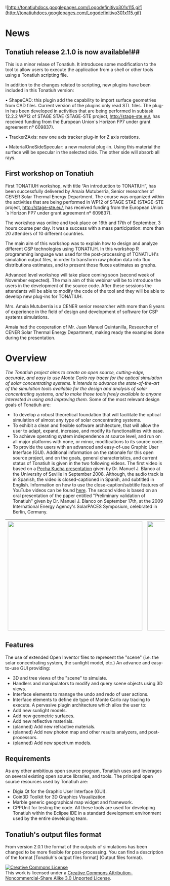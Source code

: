 ![http://tonatiuhdocs.googlepages.com/Logodefinitivo301x115.gif](http://tonatiuhdocs.googlepages.com/Logodefinitivo301x115.gif)
# News #

## Tonatiuh release 2.1.0 is now available!##
This is a minor relase of Tonatiuh. It introduces some modification to the tool to allow users to execute the application from a shell or other tools using a Tonatiuh scripting file.

In addition to the changes related to scripting, new plugins have been included in this Tonatiuh version:

• ShapeCAD: this plugin add the capability to import surface geometries from CAD files. Current version of the plugins only read STL files. The plug-in has been developed in activities that are being performed in subtask 12.2.2 WP12 of STAGE STAE (STAGE-STE project, http://stage-ste.eu/, has received funding from the European Union´s Horizon FP7 under grant agreement nº 609837).


• TrackerZAxis: new one axis tracker plug-in for Z axis rotations.


• MaterialOneSideSpecular: a new material plug-in. Using this material the surface will be specular in the selected side. The other side will absorb all rays.

## First workshop on Tonatiuh ##

First TONATIUH workshop, with title “An introduction to TONATIUH”, has been successfully delivered by Amaia Mutuberria, Senior researcher of CENER Solar Thermal Energy Department.
The course was organized within the activities that are being performed in WP12 of STAGE STAE (STAGE-STE project, http://stage-ste.eu/, has received funding from the European Union´s Horizon FP7 under grant agreement nº 609837).

The workshop was online and took place on 16th and 17th of September, 3 hours course per day. It was a success with a mass participation: more than 20 attenders of 10 different countries.

The main aim of this workshop was to explain how to design and analyze different CSP technologies using TONATIUH. In this workshop R programming language was used for the post-processing of TONATIUH's simulation output files, in order to transform raw photon data into flux distributions estimates, and to present those fluxes estimates as graphs.

Advanced level workshop will take place coming soon (second week of November expected). The main aim of this webinar will be to introduce the users in the development of the source code. After these sessions the attendants will be able to modify the code of the tool and they will be able to develop new plug-ins for TONATIUH.

Mrs. Amaia Mutuberria is a CENER senior researcher with more than 8 years of experience in the field of design and development of software for CSP systems simulations.

Amaia had the cooperation of Mr. Juan Manuel Quintanilla, Researcher of CENER Solar Thermal Energy Department, making ready the examples done during the presentation.

# Overview #
_The Tonatiuh project aims to create an open source, cutting-edge, accurate, and easy to use Monte Carlo ray tracer for the optical simulation of solar concentrating systems. It intends to advance the state-of-the-art of the simulation tools available for the design and analysis of solar concentrating systems, and to make those tools freely available to anyone interested in using and improving them._
Some of the most relevant design goals of Tonatiuh are:
  * To develop a robust theoretical foundation that will facilitate the optical simulation of almost any type of solar concentrating systems.
  * To exhibit a clean and flexible software architecture, that will allow the user to adapt, expand, increase, and modify its functionalities with ease.
  * To achieve operating system independence at source level, and run on all major platforms with none, or minor, modifications to its source code.
  * To provide the users with an advanced and easy-of-use Graphic User Interface (GUI).
Additional information on the rationale for this open source project, and on the goals, general characteristics, and current status of Tonatiuh is given in the two following videos. The first video is based on a [Pecha Kucha presentation](http://en.wikipedia.org/wiki/Pecha_Kucha) given by Dr. Manuel J. Blanco at the University of Seville in September 2008. Although, the audio track is in Spanish, the video is closed-captioned in Spanih, and subtitled in English. Information on how to use the close-caption/subtitle features of YouTube videos can be found [here](http://help.youtube.com/support/youtube/bin/answer.py?answer=100078). The second video is based on an oral presentation of the paper entitled "Preliminary validation of Tonatiuh" given by Dr. Manuel J. Blanco on September 17th, at the 2009 International Energy Agency's SolarPACES Symposium, celebrated in Berlin, Germany.

| <a href='http://www.youtube.com/watch?feature=player_embedded&v=90FP79pGM_o' target='_blank'><img src='http://img.youtube.com/vi/90FP79pGM_o/0.jpg' width='425' height=344 /></a> |  <a href='http://www.youtube.com/watch?feature=player_embedded&v=DUCgpTnapew' target='_blank'><img src='http://img.youtube.com/vi/DUCgpTnapew/0.jpg' width='425' height=344 /></a>|
|:----------------------------------------------------------------------------------------------------------------------------------------------------------------------------------|:----------------------------------------------------------------------------------------------------------------------------------------------------------------------------------|

## Features ##
The use of extended Open Inventor files to represent the "scene" (i.e. the solar concentrating system, the sunlight model, etc.)
An advance and easy-to-use GUI providing:
  * 3D and tree views of the "scene" to simulate.
  * Handlers and manipulators to modify and query scene objects using 3D views.
  * Interface elements to manage the undo and redo of user actions.
  * Interface elements to define de type of Monte Carlo ray tracing to execute.
A pervasive plugin architecture which allos the user to:
  * Add new sunlight models.
  * Add new geometric surfaces.
  * Add new reflective materials.
  * (planned) Add new refractive materials.
  * (planned) Add new photon map and other results analyzers, and post-processors.
  * (planned) Add new spectrum models.
## Requirements ##
As any other ambitious open source program, Tonatiuh uses and leverages on several existing open source libraries, and tools. The principal open source resources used by Tonatiuh are:
  * Digia Qt for the Graphic User Interface (GUI).
  * Coin3D Toolkit for 3D Graphics Visualization.
  * Marble generic geographical map widget and framework.
  * CPPUnit for testing the code.
All these tools are used for developing Tonatiuh within the Eclipse IDE in a standard development environment used by the entire developing team.

## Tonatiuh's output files format ##

From version 2.0.1 the format of the outputs of simulations has been changed to be more flexible for post-processing. You can find a description of the format [Tonatiuh's output files format] (Output files format).


<a href='http://creativecommons.org/licenses/by-nc-sa/3.0/'><img src='http://i.creativecommons.org/l/by-nc-sa/3.0/88x31.png' alt='Creative Commons License' /></a><br />This work is licensed under a <a href='http://creativecommons.org/licenses/by-nc-sa/3.0/'>Creative Commons Attribution-Noncommercial-Share Alike 3.0 Unported License</a>.
